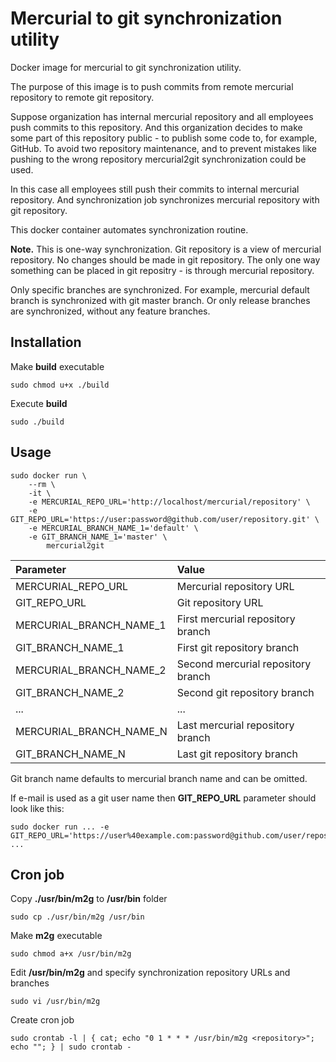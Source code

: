 Mercurial to git synchronization utility
========================================
Docker image for mercurial to git synchronization utility.

The purpose of this image is to push commits from remote mercurial repository to remote git repository.

Suppose organization has internal mercurial repository and all employees push commits to this repository.
And this organization decides to make some part of this repository public - to publish some code to, for example, GitHub.
To avoid two repository maintenance, and to prevent mistakes like pushing to the wrong repository mercurial2git synchronization could be used.

In this case all employees still push their commits to internal mercurial repository.
And synchronization job synchronizes mercurial repository with git repository. 

This docker container automates synchronization routine.

**Note.**
This is one-way synchronization.
Git repository is a view of mercurial repository.
No changes should be made in git repository.
The only one way something can be placed in git repositry - is through mercurial repository.

Only specific branches are synchronized.
For example, mercurial default branch is synchronized with git master branch.
Or only release branches are synchronized, without any feature branches.

Installation
------------
Make **build** executable
``` 
sudo chmod u+x ./build
```

Execute **build**
```
sudo ./build
```

Usage
-----
```
sudo docker run \
    --rm \
    -it \
    -e MERCURIAL_REPO_URL='http://localhost/mercurial/repository' \
    -e GIT_REPO_URL='https://user:password@github.com/user/repository.git' \
    -e MERCURIAL_BRANCH_NAME_1='default' \
    -e GIT_BRANCH_NAME_1='master' \
        mercurial2git
```
| Parameter               | Value                              |
| :---------------------- | :--------------------------------- |
| MERCURIAL_REPO_URL      | Mercurial repository URL           |
| GIT_REPO_URL            | Git repository URL                 |
| MERCURIAL_BRANCH_NAME_1 | First mercurial repository branch  |
| GIT_BRANCH_NAME_1       | First git repository branch        |
| MERCURIAL_BRANCH_NAME_2 | Second mercurial repository branch |
| GIT_BRANCH_NAME_2       | Second git repository branch       |
| ...                     | ...                                |
| MERCURIAL_BRANCH_NAME_N | Last mercurial repository branch   |
| GIT_BRANCH_NAME_N       | Last git repository branch         |

Git branch name defaults to mercurial branch name and can be omitted.

If e-mail is used as a git user name then **GIT_REPO_URL** parameter should look like this:
```
sudo docker run ... -e GIT_REPO_URL='https://user%40example.com:password@github.com/user/repository.git' ...
```

Cron job
--------
Copy **./usr/bin/m2g** to **/usr/bin** folder
```
sudo cp ./usr/bin/m2g /usr/bin
```

Make **m2g** executable
```
sudo chmod a+x /usr/bin/m2g
```

Edit **/usr/bin/m2g** and specify synchronization repository URLs and branches
```
sudo vi /usr/bin/m2g
```

Create cron job
```
sudo crontab -l | { cat; echo "0 1 * * * /usr/bin/m2g <repository>"; echo ""; } | sudo crontab -
```
